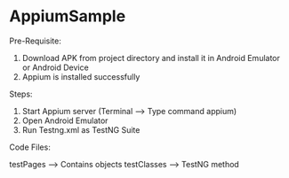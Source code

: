 # AppiumSample

Pre-Requisite:

1. Download APK from project directory and install it in Android Emulator or Android Device
2. Appium is installed successfully

Steps:
1. Start Appium server (Terminal --> Type command appium)
2. Open Android Emulator
3. Run Testng.xml as TestNG Suite

Code Files:

testPages --> Contains objects 
testClasses --> TestNG method 
